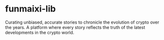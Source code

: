 # funmaixi-lib
Curating unbiased, accurate stories to chronicle the evolution of crypto over the years. A platform where every story reflects the truth of the latest developments in the crypto world.
